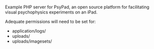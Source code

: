 Example PHP server for PsyPad, an open source platform for facilitating visual psychophysics experiments on an iPad.

Adequate permissions will need to be set for:
* application/logs/
* uploads/
* uploads/imagesets/